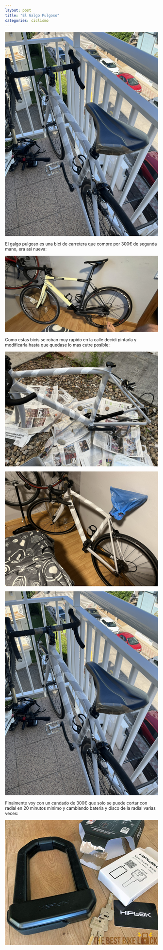 ```yaml
---
layout: post
title: "El Galgo Pulgoso"
categories: ciclismo
---
```


![alt text4](/assets/images/galgo_pulgoso/IMG_5583.JPEG)

El galgo pulgoso es una bici de carretera que compre por 300€ de segunda mano, era así nueva:

![alt text](/assets/images/galgo_pulgoso/IMG_5564.jpeg)

Como estas bicis se roban muy rapido en la calle decidi pintarla y modificarla hasta que quedase lo mas cutre posible:

![alt text2](/assets/images/galgo_pulgoso/IMG_5578.JPEG)

![alt text3](/assets/images/galgo_pulgoso/IMG_5581.JPEG)

![alt text4](/assets/images/galgo_pulgoso/IMG_5583.JPEG)

Finalmente voy con un candado de 300€ que solo se puede cortar con radial en 20 minutos minimo y cambiando bateria y disco de la radial varias veces:

![alt text](/assets/images/galgo_pulgoso/image.png)